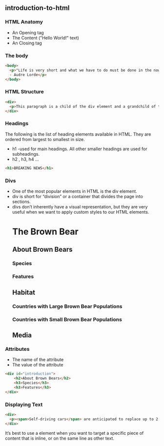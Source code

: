 ## introduction-to-html
### HTML Anatomy
- An Opening tag
- The Content ("Hello World!" text)
- An Closing tag
### The body
```html
<body>
  <p>"Life is very short and what we have to do must be done in the now."
  - Audre Lorde</p>
</body>
```
### HTML Structure
```html
<div>
  <p>This paragraph is a child of the div element and a grandchild of the body element</p>
</div>
```
### Headings
The following is the list of heading elements available in HTML. They are ordered from largest to smallest in size.
- h1 -used for main headings. All other smaller headings are used for subheadings.
- h2 , h3, h4 ...
```html
<h1>BREAKING NEWS</h1>
```
### Divs
- One of the most popular elements in HTML is the div element. 
- div is short for “division” or a container that divides the page into sections.
- divs don’t inherently have a visual representation, but they are very useful when we want to apply custom styles to our HTML elements.
  <h1>The Brown Bear</h1>
  <div>
    <h2>About Brown Bears</h2>
    <h3>Species</h3>
    <h3>Features</h3>
  </div>
  <div>
    <h2>Habitat</h2>
    <h3>Countries with Large Brown Bear Populations</h3>
    <h3>Countries with Small Brown Bear Populations</h3>
  </div>
  <div>
    <h2>Media</h2>
  </div>
### Attributes
- The name of the attribute
- The value of the attribute
```html
<div id="introduction">
    <h2>About Brown Bears</h2>
    <h3>Species</h3>
    <h3>Features</h3>
</div>
```
### Displaying Text
```html
<div>
  <p><span>Self-driving cars</span> are anticipated to replace up to 2 million jobs over the next two decades.</p>
</div>
```
It’s best to use a <span> element when you want to target a specific piece of content that is inline, or on the same line as other text.
